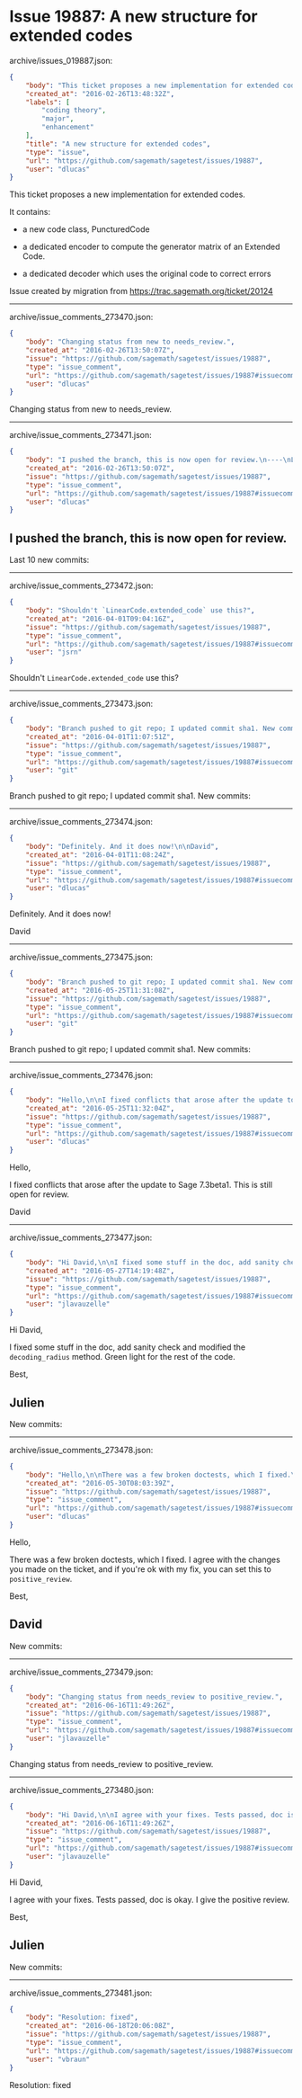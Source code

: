 # Issue 19887: A new structure for extended codes

archive/issues_019887.json:
```json
{
    "body": "This ticket proposes a new implementation for extended codes.\n\nIt contains:\n\n- a new code class, PuncturedCode \n\n- a dedicated encoder to compute the generator matrix of an Extended Code. \n\n- a dedicated decoder which uses the original code to correct errors\n\nIssue created by migration from https://trac.sagemath.org/ticket/20124\n\n",
    "created_at": "2016-02-26T13:48:32Z",
    "labels": [
        "coding theory",
        "major",
        "enhancement"
    ],
    "title": "A new structure for extended codes",
    "type": "issue",
    "url": "https://github.com/sagemath/sagetest/issues/19887",
    "user": "dlucas"
}
```
This ticket proposes a new implementation for extended codes.

It contains:

- a new code class, PuncturedCode 

- a dedicated encoder to compute the generator matrix of an Extended Code. 

- a dedicated decoder which uses the original code to correct errors

Issue created by migration from https://trac.sagemath.org/ticket/20124





---

archive/issue_comments_273470.json:
```json
{
    "body": "Changing status from new to needs_review.",
    "created_at": "2016-02-26T13:50:07Z",
    "issue": "https://github.com/sagemath/sagetest/issues/19887",
    "type": "issue_comment",
    "url": "https://github.com/sagemath/sagetest/issues/19887#issuecomment-273470",
    "user": "dlucas"
}
```

Changing status from new to needs_review.



---

archive/issue_comments_273471.json:
```json
{
    "body": "I pushed the branch, this is now open for review.\n----\nLast 10 new commits:",
    "created_at": "2016-02-26T13:50:07Z",
    "issue": "https://github.com/sagemath/sagetest/issues/19887",
    "type": "issue_comment",
    "url": "https://github.com/sagemath/sagetest/issues/19887#issuecomment-273471",
    "user": "dlucas"
}
```

I pushed the branch, this is now open for review.
----
Last 10 new commits:



---

archive/issue_comments_273472.json:
```json
{
    "body": "Shouldn't `LinearCode.extended_code` use this?",
    "created_at": "2016-04-01T09:04:16Z",
    "issue": "https://github.com/sagemath/sagetest/issues/19887",
    "type": "issue_comment",
    "url": "https://github.com/sagemath/sagetest/issues/19887#issuecomment-273472",
    "user": "jsrn"
}
```

Shouldn't `LinearCode.extended_code` use this?



---

archive/issue_comments_273473.json:
```json
{
    "body": "Branch pushed to git repo; I updated commit sha1. New commits:",
    "created_at": "2016-04-01T11:07:51Z",
    "issue": "https://github.com/sagemath/sagetest/issues/19887",
    "type": "issue_comment",
    "url": "https://github.com/sagemath/sagetest/issues/19887#issuecomment-273473",
    "user": "git"
}
```

Branch pushed to git repo; I updated commit sha1. New commits:



---

archive/issue_comments_273474.json:
```json
{
    "body": "Definitely. And it does now!\n\nDavid",
    "created_at": "2016-04-01T11:08:24Z",
    "issue": "https://github.com/sagemath/sagetest/issues/19887",
    "type": "issue_comment",
    "url": "https://github.com/sagemath/sagetest/issues/19887#issuecomment-273474",
    "user": "dlucas"
}
```

Definitely. And it does now!

David



---

archive/issue_comments_273475.json:
```json
{
    "body": "Branch pushed to git repo; I updated commit sha1. New commits:",
    "created_at": "2016-05-25T11:31:08Z",
    "issue": "https://github.com/sagemath/sagetest/issues/19887",
    "type": "issue_comment",
    "url": "https://github.com/sagemath/sagetest/issues/19887#issuecomment-273475",
    "user": "git"
}
```

Branch pushed to git repo; I updated commit sha1. New commits:



---

archive/issue_comments_273476.json:
```json
{
    "body": "Hello,\n\nI fixed conflicts that arose after the update to Sage 7.3beta1.\nThis is still open for review.\n\nDavid",
    "created_at": "2016-05-25T11:32:04Z",
    "issue": "https://github.com/sagemath/sagetest/issues/19887",
    "type": "issue_comment",
    "url": "https://github.com/sagemath/sagetest/issues/19887#issuecomment-273476",
    "user": "dlucas"
}
```

Hello,

I fixed conflicts that arose after the update to Sage 7.3beta1.
This is still open for review.

David



---

archive/issue_comments_273477.json:
```json
{
    "body": "Hi David,\n\nI fixed some stuff in the doc, add sanity check and modified the `decoding_radius` method. Green light for the rest of the code.\n\nBest,\n\nJulien\n----\nNew commits:",
    "created_at": "2016-05-27T14:19:48Z",
    "issue": "https://github.com/sagemath/sagetest/issues/19887",
    "type": "issue_comment",
    "url": "https://github.com/sagemath/sagetest/issues/19887#issuecomment-273477",
    "user": "jlavauzelle"
}
```

Hi David,

I fixed some stuff in the doc, add sanity check and modified the `decoding_radius` method. Green light for the rest of the code.

Best,

Julien
----
New commits:



---

archive/issue_comments_273478.json:
```json
{
    "body": "Hello,\n\nThere was a few broken doctests, which I fixed.\nI agree with the changes you made on the ticket, and if you're ok with my fix, you can set this to `positive_review`.\n\nBest,\n\nDavid \n----\nNew commits:",
    "created_at": "2016-05-30T08:03:39Z",
    "issue": "https://github.com/sagemath/sagetest/issues/19887",
    "type": "issue_comment",
    "url": "https://github.com/sagemath/sagetest/issues/19887#issuecomment-273478",
    "user": "dlucas"
}
```

Hello,

There was a few broken doctests, which I fixed.
I agree with the changes you made on the ticket, and if you're ok with my fix, you can set this to `positive_review`.

Best,

David 
----
New commits:



---

archive/issue_comments_273479.json:
```json
{
    "body": "Changing status from needs_review to positive_review.",
    "created_at": "2016-06-16T11:49:26Z",
    "issue": "https://github.com/sagemath/sagetest/issues/19887",
    "type": "issue_comment",
    "url": "https://github.com/sagemath/sagetest/issues/19887#issuecomment-273479",
    "user": "jlavauzelle"
}
```

Changing status from needs_review to positive_review.



---

archive/issue_comments_273480.json:
```json
{
    "body": "Hi David,\n\nI agree with your fixes. Tests passed, doc is okay. I give the positive review.\n\nBest,\n\nJulien\n----\nNew commits:",
    "created_at": "2016-06-16T11:49:26Z",
    "issue": "https://github.com/sagemath/sagetest/issues/19887",
    "type": "issue_comment",
    "url": "https://github.com/sagemath/sagetest/issues/19887#issuecomment-273480",
    "user": "jlavauzelle"
}
```

Hi David,

I agree with your fixes. Tests passed, doc is okay. I give the positive review.

Best,

Julien
----
New commits:



---

archive/issue_comments_273481.json:
```json
{
    "body": "Resolution: fixed",
    "created_at": "2016-06-18T20:06:08Z",
    "issue": "https://github.com/sagemath/sagetest/issues/19887",
    "type": "issue_comment",
    "url": "https://github.com/sagemath/sagetest/issues/19887#issuecomment-273481",
    "user": "vbraun"
}
```

Resolution: fixed
